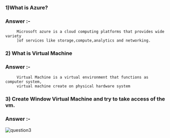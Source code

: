 ### 1)What is Azure?
### Answer :-
         Microsoft azure is a cloud computing platforms that provides wide variety
         ]of services like storage,compute,analytics and networking.

### 2) What is Virtual Machine
### Answer :- 
         Virtual Machine is a virtual environment that functions as computer system,
         virtual machine create on physical hardware system 

### 3) Create Window Virtual Machine and try to take access of the vm.
### Answer :-
 ![question3](https://github.com/Nehabisen21/Azure-Zero-to-Hero/assets/121790545/6d9c22b4-fc52-4ca4-b1b6-4e2724b7f51e)
